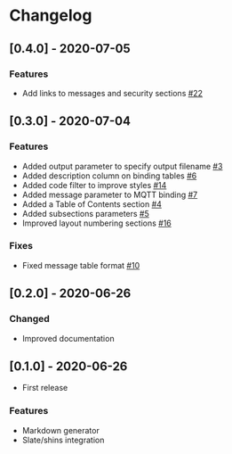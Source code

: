 # Changelog

## [0.4.0] - 2020-07-05

### Features
- Add links to messages and security sections [#22](https://github.com/jcmellado/markdown-template/issues/22)

## [0.3.0] - 2020-07-04

### Features
- Added output parameter to specify output filename [#3](https://github.com/jcmellado/markdown-template/issues/3)
- Added description column on binding tables [#6](https://github.com/jcmellado/markdown-template/issues/6)
- Added code filter to improve styles [#14](https://github.com/jcmellado/markdown-template/issues/14)
- Added message parameter to MQTT binding [#7](https://github.com/jcmellado/markdown-template/issues/7)
- Added a Table of Contents section [#4](https://github.com/jcmellado/markdown-template/issues/4)
- Added subsections parameters [#5](https://github.com/jcmellado/markdown-template/issues/5)
- Improved layout numbering sections [#16](https://github.com/jcmellado/markdown-template/issues/16)

### Fixes
- Fixed message table format [#10](https://github.com/jcmellado/markdown-template/issues/10)

## [0.2.0] - 2020-06-26

### Changed
- Improved documentation

## [0.1.0] - 2020-06-26
- First release

### Features
- Markdown generator
- Slate/shins integration
